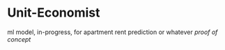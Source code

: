 # Unit-Economist
ml model, in-progress, for apartment rent prediction or whatever *proof of concept*
